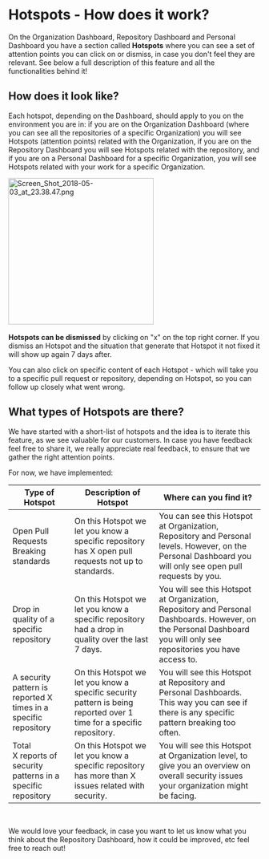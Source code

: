 # Hotspots - How does it work?

On the Organization Dashboard, Repository Dashboard and Personal Dashboard you have a section called **Hotspots** where you can see a set of attention points you can click on or dismiss, in case you don't feel they are relevant. See below a full description of this feature and all the functionalities behind it! 


## How does it look like?

Each hotspot, depending on the Dashboard, should apply to you on the environment you are in: if you are on the Organization Dashboard (where you can see all the repositories of a specific Organization) you will see Hotspots (attention points) related with the Organization, if you are on the Repository Dashboard you will see Hotspots related with the repository, and if you are on a Personal Dashboard for a specific Organization, you will see Hotspots related with your work for a specific Organization. 

<img src="/images/Screen_Shot_2018-05-03_at_23.38.47.png" width="290" height="292" alt="Screen_Shot_2018-05-03_at_23.38.47.png" /> 

**Hotspots can be dismissed** by clicking on "x" on the top right corner. If you dismiss an Hotspot and the situation that generate that Hotspot it not fixed it will show up again 7 days after. 

You can also click on specific content of each Hotspot - which will take you to a specific pull request or repository, depending on Hotspot, so you can follow up closely what went wrong. 


## What types of Hotspots are there?

We have started with a short-list of hotspots and the idea is to iterate this feature, as we see valuable for our customers. In case you have feedback feel free to share it, we really appreciate real feedback, to ensure that we gather the right attention points.

For now, we have implemented:

| Type of Hotspot                                                 | Description of Hotspot                                                                                               | Where can you find it?                                                                                                                                               |
| --------------------------------------------------------------- | -------------------------------------------------------------------------------------------------------------------- | -------------------------------------------------------------------------------------------------------------------------------------------------------------------- |
| Open Pull Requests Breaking standards                           | On this Hotspot we let you know a specific repository has X open pull requests not up to standards.                  | You can see this Hotspot at Organization, Repository and Personal levels. However, on the Personal Dashboard you will only see open pull requests by you.            |
| Drop in quality of a specific repository                        | On this Hotspot we let you know a specific repository had a drop in quality over the last 7 days.                    | You will see this Hotspot at Organization, Repository and Personal Dashboards. However, on the Personal Dashboard you will only see repositories you have access to. |
| A security pattern is reported X times in a specific repository | On this Hotspot we let you know a specific security pattern is being reported over 1 time for a specific repository. | You will see this Hotspot at Repository and Personal Dashboards. This way you can see if there is any specific pattern breaking too often.                           |
| Total X reports of security patterns in a specific repository   | On this Hotspot we let you know a specific repository has more than X issues related with security.                  | You will see this Hotspot at Organization level, to give you an overview on overall security issues your organization might be facing.                               |
 

We would love your feedback, in case you want to let us know what you think about the Repository Dashboard, how it could be improved, etc feel free to reach out!
